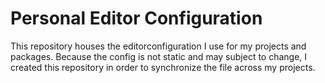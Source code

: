 # Personal Editor Configuration

This repository houses the editorconfiguration I use for my projects and packages. Because the config is not static and may subject to change, I created this repository in order to synchronize the file across my projects.
